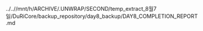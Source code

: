 ../..//mnt/h/ARCHIVE/.UNWRAP/SECOND/temp_extract_8월7일/DuRiCore/backup_repository/day8_backup/DAY8_COMPLETION_REPORT.md